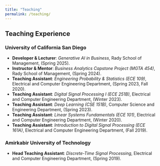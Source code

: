 ```yaml
---
title: "Teaching"
permalink: /teaching/
---
```


## Teaching Experience

### University of California San Diego
- **Developer & Lecturer**: *Generative AI in Business*, Rady School of Management, (Spring 2025).
- **Instructor & Mentor**: *Business Analytics Capstone Project (MGTA 454)*, Rady School of Management, (Spring 2024).
- **Teaching Assistant**: *Engineering Probability & Statistics (ECE 109)*, Electrical and Computer Engineering Department, (Spring 2023, Fall 2020).
- **Teaching Assistant**: *Digital Signal Processing I (ECE 251B)*, Electrical and Computer Engineering Department, (Winter 2023).
- **Teaching Assistant**: *Deep Learning (CSE 151B)*, Computer Science and Engineering Department, (Spring 2023).
- **Teaching Assistant**: *Linear Systems Fundamentals (ECE 101)*, Electrical and Computer Engineering Department, (Winter 2020).
- **Teaching Assistant**: *Introduction to Digital Signal Processing (ECE 161A)*, Electrical and Computer Engineering Department, (Fall 2019).

### Amirkabir University of Technology
- **Head Teaching Assistant**: *Discrete-Time Signal Processing*, Electrical and Computer Engineering Department, (Spring 2019).
